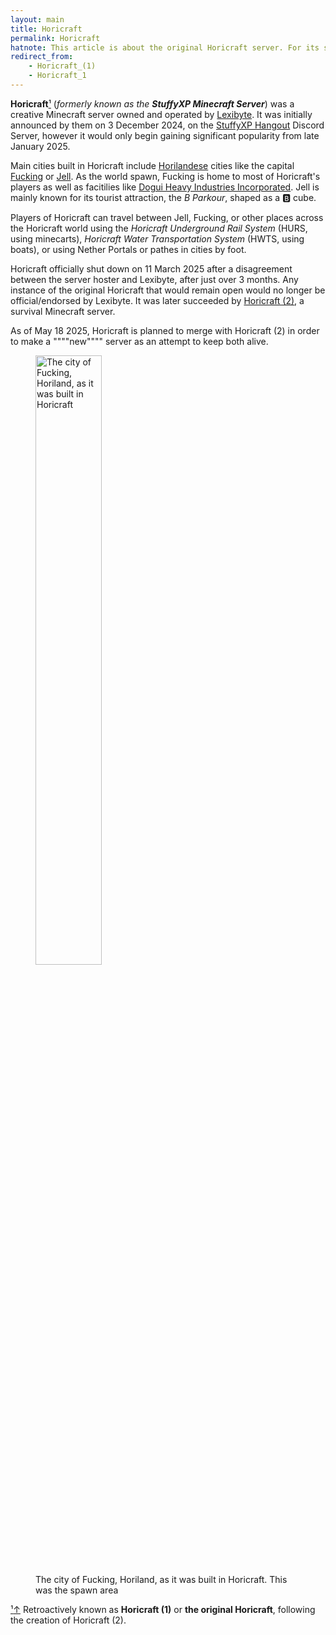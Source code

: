 ```yaml
---
layout: main
title: Horicraft
permalink: Horicraft
hatnote: This article is about the original Horicraft server. For its spiritual successor, see <a href="Horicraft_(2)">Horicraft (2)</a>.
redirect_from: 
    - Horicraft_(1)
    - Horicraft_1
---
```


**Horicraft**[&sup1;](#notec1) (*formerly known as the **StuffyXP Minecraft Server***) was a creative Minecraft server owned and operated by [Lexibyte](Lexibyte). It was initially announced by them on 3 December 2024, on the [StuffyXP Hangout](StuffyXP_Hangout) Discord Server, however it would only begin gaining significant popularity from late January 2025.

Main cities built in Horicraft include [Horilandese](Horiland) cities like the capital [Fucking](Fucking) or [Jell](Jell). As the world spawn, Fucking is home to most of Horicraft's players as well as facitilies like [Dogui Heavy Industries Incorporated](Dogui_Heavy_Industries_Incorporated). Jell is mainly known for its tourist attraction, the *B Parkour*, shaped as a 🅱️ cube.

Players of Horicraft can travel between Jell, Fucking, or other places across the Horicraft world using the *Horicraft Underground Rail System* (HURS, using minecarts), *Horicraft Water Transportation System* (HWTS, using boats), or using Nether Portals or pathes in cities by foot.

Horicraft officially shut down on 11 March 2025 after a disagreement between the server hoster and Lexibyte, after just over 3 months. Any instance of the original Horicraft that would remain open would no longer be official/endorsed by Lexibyte. It was later succeeded by [Horicraft (2)](Horicraft_(2)), a survival Minecraft server.

As of May 18 2025, Horicraft is planned to merge with Horicraft (2) in order to make a """"new"""" server as an attempt to keep both alive.

<figure>
    <img src="resources/img/articles/horicraft/spawn.png" 
         alt="The city of Fucking, Horiland, as it was built in Horicraft" 
         style="width:50%;">
    <figcaption>
        The city of Fucking, Horiland, as it was built in Horicraft. This was the spawn area
    </figcaption>
</figure>

<p id="note"><a href="#notec1" id="notec1">&sup1;<span></span>&uparrow;</a> Retroactively known as <b>Horicraft (1)</b> or <b>the original Horicraft</b>, following the creation of Horicraft (2).</p>